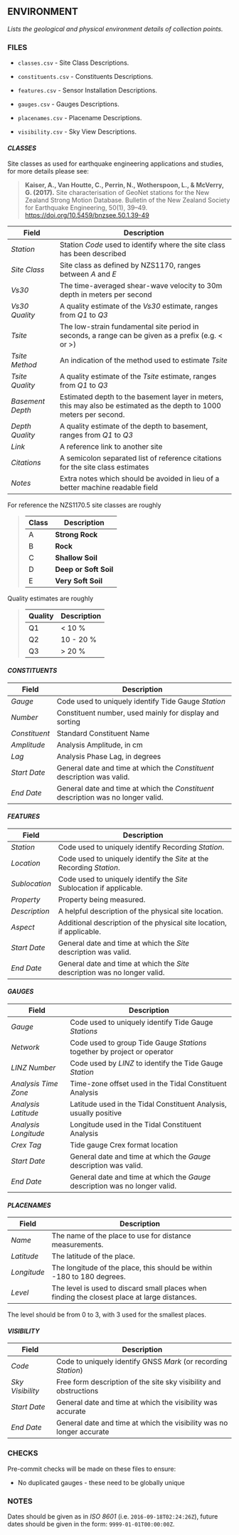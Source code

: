## ENVIRONMENT ##

_Lists the geological and physical environment details of collection points._

### FILES ###

* `classes.csv` - Site Class Descriptions.

* `constituents.csv` - Constituents Descriptions.

* `features.csv` - Sensor Installation Descriptions.

* `gauges.csv` - Gauges Descriptions.

* `placenames.csv` - Placename Descriptions.

* `visibility.csv` - Sky View Descriptions.

#### _CLASSES_ ####

Site classes as used for earthquake engineering applications and studies, for more details please see:

> __Kaiser, A., Van Houtte, C., Perrin, N., Wotherspoon, L., & McVerry, G. (2017).__
> Site characterisation of GeoNet stations for the New Zealand Strong Motion Database.
> Bulletin of the New Zealand Society for Earthquake Engineering, 50(1), 39–49. https://doi.org/10.5459/bnzsee.50.1.39-49

| Field | Description |
| --- | --- |
| _Station_        | Station _Code_ used to identify where the site class has been described
| _Site Class_     | Site class as defined by NZS1170, ranges between *A* and *E*
| _Vs30_           | The time-averaged shear-wave velocity to 30m depth in meters per second
| _Vs30 Quality_   | A quality estimate of the _Vs30_ estimate, ranges from *Q1* to *Q3*
| _Tsite_          | The low-strain fundamental site period in seconds, a range can be given as a prefix (e.g. &lt; or &gt;)
| _Tsite Method_   | An indication of the method used to estimate _Tsite_
| _Tsite Quality_  | A quality estimate of the _Tsite_ estimate, ranges from *Q1* to *Q3*
| _Basement Depth_ | Estimated depth to the basement layer in meters, this may also be estimated as the depth to 1000 meters per second.
| _Depth Quality_  | A quality estimate of the depth to basement, ranges from *Q1* to *Q3*
| _Link_           | A reference link to another site
| _Citations_      | A semicolon separated list of reference citations for the site class estimates
| _Notes_          | Extra notes which should be avoided in lieu of a better machine readable field

For reference the NZS1170.5 site classes are roughly

> | Class | Description |
> | --- | --- |
> | A   | __Strong Rock__
> | B   | __Rock__
> | C   | __Shallow Soil__
> | D   | __Deep or Soft Soil__
> | E   | __Very Soft Soil__

Quality estimates are roughly

> | Quality | Description |
> | --- | --- |
> | Q1  | &lt; 10 %
> | Q2  | 10 - 20 %
> | Q3  | &gt; 20 %

#### _CONSTITUENTS_ ####

| Field | Description |
| --- | --- |
| _Gauge_ | Code used to uniquely identify Tide Gauge _Station_
| _Number_ | Constituent number, used mainly for display and sorting
| _Constituent_ | Standard Constituent Name
| _Amplitude_ | Analysis Amplitude, in cm
| _Lag_ | Analysis Phase Lag, in degrees
| _Start Date_ | General date and time at which the _Constituent_ description was valid.
| _End Date_ | General date and time at which the _Constituent_ description was no longer valid.

#### _FEATURES_ ####

| Field | Description |
| --- | --- |
| _Station_ | Code used to uniquely identify Recording _Station_.
| _Location_ | Code used to uniquely identify the _Site_ at the  Recording _Station_.
| _Sublocation_ | Code used to uniquely identify the _Site_ Sublocation if applicable.
| _Property_ | Property being measured.
| _Description_ | A helpful description of the physical site location.
| _Aspect_ | Additional description of the physical site location, if applicable.
| _Start Date_ | General date and time at which the _Site_ description was valid.
| _End Date_ | General date and time at which the _Site_ description was no longer valid.

#### _GAUGES_ ####

| Field | Description |
| --- | --- |
| _Gauge_ | Code used to uniquely identify Tide Gauge _Stations_
| _Network_ | Code used to group Tide Gauge _Stations_ together by project or operator
| _LINZ Number_ | Code used by _LINZ_ to identify the Tide Gauge _Station_
| _Analysis Time Zone_ | Time-zone offset used in the Tidal Constituent Analysis
| _Analysis Latitude_ | Latitude used in the Tidal Constituent Analysis, usually positive
| _Analysis Longitude_ | Longitude used in the Tidal Constituent Analysis
| _Crex Tag_ | Tide gauge Crex format location
| _Start Date_ | General date and time at which the _Gauge_ description was valid.
| _End Date_ | General date and time at which the _Gauge_ description was no longer valid.

#### _PLACENAMES_ ####

| Field | Description |
| --- | --- |
| _Name_ | The name of the place to use for distance measurements.
| _Latitude_ | The latitude of the place.
| _Longitude_ | The longitude of the place, this should be within -180 to 180 degrees.
| _Level_ | The level is used to discard small places when finding the closest place at large distances.

The level should be from 0 to 3, with 3 used for the smallest places.

#### _VISIBILITY_ ####

| Field | Description |
| --- | --- |
| _Code_ | Code to uniquely identify GNSS _Mark_ (or recording _Station_)
| _Sky Visibility_ | Free form description of the site sky visibility and obstructions
| _Start Date_ | General date and time at which the visibility was accurate
| _End Date_ | General date and time at which the visibility was no longer accurate

### CHECKS ###

Pre-commit checks will be made on these files to ensure:
* No duplicated gauges - these need to be globally unique

### NOTES ###

Dates should be given as in _ISO 8601_ (i.e. `2016-09-18T02:24:26Z`), future dates should be given in the form: `9999-01-01T00:00:00Z`.

